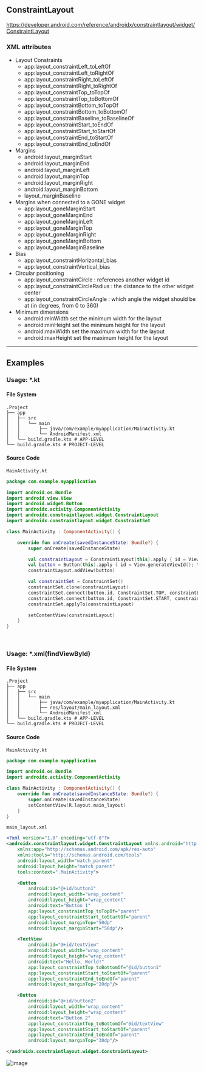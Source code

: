## ConstraintLayout

https://developer.android.com/reference/androidx/constraintlayout/widget/ConstraintLayout

### XML attributes
- Layout Constraints    
    - app:layout_constraintLeft_toLeftOf
    - app:layout_constraintLeft_toRightOf
    - app:layout_constraintRight_toLeftOf
    - app:layout_constraintRight_toRightOf
    - app:layout_constraintTop_toTopOf
    - app:layout_constraintTop_toBottomOf
    - app:layout_constraintBottom_toTopOf
    - app:layout_constraintBottom_toBottomOf
    - app:layout_constraintBaseline_toBaselineOf
    - app:layout_constraintStart_toEndOf
    - app:layout_constraintStart_toStartOf
    - app:layout_constraintEnd_toStartOf
    - app:layout_constraintEnd_toEndOf
- Margins
    - android:layout_marginStart
    - android:layout_marginEnd
    - android:layout_marginLeft
    - android:layout_marginTop
    - android:layout_marginRight
    - android:layout_marginBottom
    - layout_marginBaseline
- Margins when connected to a GONE widget
    - app:layout_goneMarginStart
    - app:layout_goneMarginEnd
    - app:layout_goneMarginLeft
    - app:layout_goneMarginTop
    - app:layout_goneMarginRight
    - app:layout_goneMarginBottom
    - app:layout_goneMarginBaseline
- Bias
    - app:layout_constraintHorizontal_bias
    - app:layout_constraintVertical_bias
- Circular positioning
    - app:layout_constraintCircle : references another widget id
    - app:layout_constraintCircleRadius : the distance to the other widget center
    - app:layout_constraintCircleAngle : which angle the widget should be at (in degrees, from 0 to 360)
- Minimum dimensions
    - android:minWidth set the minimum width for the layout
    - android:minHeight set the minimum height for the layout
    - android:maxWidth set the maximum width for the layout
    - android:maxHeight set the maximum height for the layout


---


## Examples
### Usage: *.kt
#### File System
```
.Project
├── app
│   ├── src
│   │   └── main
│   │       ├── java/com/example/myapplication/MainActivity.kt
│   │       └── AndroidManifest.xml
│   └── build.gradle.kts # APP-LEVEL
└── build.gradle.kts # PROJECT-LEVEL
```

#### Source Code
`MainActivity.kt`
```kotlin
package com.example.myapplication

import android.os.Bundle
import android.view.View
import android.widget.Button
import androidx.activity.ComponentActivity
import androidx.constraintlayout.widget.ConstraintLayout
import androidx.constraintlayout.widget.ConstraintSet

class MainActivity : ComponentActivity() {

    override fun onCreate(savedInstanceState: Bundle?) {
        super.onCreate(savedInstanceState)

        val constraintLayout = ConstraintLayout(this).apply { id = View.generateViewId() }
        val button = Button(this).apply { id = View.generateViewId(); text = "Click Me" }
        constraintLayout.addView(button)

        val constraintSet = ConstraintSet()
        constraintSet.clone(constraintLayout)
        constraintSet.connect(button.id, ConstraintSet.TOP, constraintLayout.id, ConstraintSet.TOP, 100)
        constraintSet.connect(button.id, ConstraintSet.START, constraintLayout.id, ConstraintSet.START, 100)
        constraintSet.applyTo(constraintLayout)

        setContentView(constraintLayout)
    }
}
```


<br>

### Usage: *.xml(findViewById)
#### File System
```
.Project
├── app
│   ├── src
│   │   └── main
│   │       ├── java/com/example/myapplication/MainActivity.kt
│   │       ├── res/layout/main_layout.xml
│   │       └── AndroidManifest.xml
│   └── build.gradle.kts # APP-LEVEL
└── build.gradle.kts # PROJECT-LEVEL
```

#### Source Code
`MainActivity.kt`
```kotlin
package com.example.myapplication

import android.os.Bundle
import androidx.activity.ComponentActivity

class MainActivity : ComponentActivity() {
    override fun onCreate(savedInstanceState: Bundle?) {
        super.onCreate(savedInstanceState)
        setContentView(R.layout.main_layout)
    }
}
```

`main_layout.xml`
```xml
<?xml version="1.0" encoding="utf-8"?>
<androidx.constraintlayout.widget.ConstraintLayout xmlns:android="http://schemas.android.com/apk/res/android"
    xmlns:app="http://schemas.android.com/apk/res-auto"
    xmlns:tools="http://schemas.android.com/tools"
    android:layout_width="match_parent"
    android:layout_height="match_parent"
    tools:context=".MainActivity">

    <Button
        android:id="@+id/button1"
        android:layout_width="wrap_content"
        android:layout_height="wrap_content"
        android:text="Button 1"
        app:layout_constraintTop_toTopOf="parent"
        app:layout_constraintStart_toStartOf="parent"
        android:layout_marginTop="50dp"
        android:layout_marginStart="50dp"/>

    <TextView
        android:id="@+id/textView"
        android:layout_width="wrap_content"
        android:layout_height="wrap_content"
        android:text="Hello, World!"
        app:layout_constraintTop_toBottomOf="@id/button1"
        app:layout_constraintStart_toStartOf="parent"
        app:layout_constraintEnd_toEndOf="parent"
        android:layout_marginTop="20dp"/>

    <Button
        android:id="@+id/button2"
        android:layout_width="wrap_content"
        android:layout_height="wrap_content"
        android:text="Button 2"
        app:layout_constraintTop_toBottomOf="@id/textView"
        app:layout_constraintStart_toStartOf="parent"
        app:layout_constraintEnd_toEndOf="parent"
        android:layout_marginTop="30dp"/>

</androidx.constraintlayout.widget.ConstraintLayout>
```

![image](https://github.com/user-attachments/assets/a583f2ec-e5ba-45c4-89ef-5a93507fc338)




